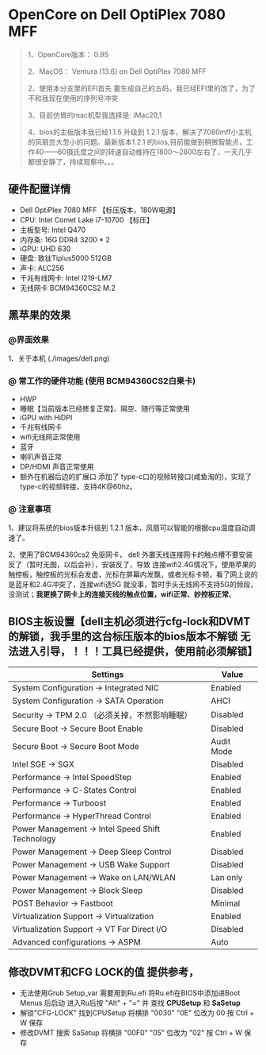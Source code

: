 # OpenCore on Dell OptiPlex 7080 MFF

> 1、OpenCore版本： 0.95 
>
> 2、MacOS： Ventura (13.6) on Dell OptiPlex 7080 MFF
>
> 2、使用本分支里的EFI首先 要生成自己的五码，我已经EFI里的改了，为了不和我现在使用的序列号冲突
>
> 3、目前仿冒的mac机型我选择是: iMac20,1
>
> 4、bios的主板版本我已经1.1.5 升级到 1.2.1 版本，解决了7080mff小主机的风扇忽大忽小的问题。最新版本1.2.1 的bios,目前能做到稍微智能点，工作40——60摄氏度之间的转速自动维持在1800～2800左右了，一天几乎都很安静了，持续观察中。。。

## 硬件配置详情

-   Dell OptiPlex 7080 MFF 【标压版本，180W电源】
-   CPU: Intel Comet Lake i7-10700 【标压】
-   主板型号: Intel Q470
-   内存条: 16G DDR4 3200 \* 2
-   iGPU: UHD 630
-   硬盘: 致钛Tiplus5000 512GB
-   声卡: ALC256
-   千兆有线网卡: Intel I219-LM7
-   无线网卡  BCM94360CS2 M.2

## 黑苹果的效果

### @界面效果

1、关于本机
(./images/dell.png)

### @ 常工作的硬件功能 (使用 BCM94360CS2白果卡)

-   HWP
-   睡眠【当前版本已经修复正常】、隔空、随行等正常使用
-   iGPU with HiDPI
-   千兆有线网卡
-   wifi无线网正常使用
-   蓝牙
-   喇叭声音正常
-   DP/HDMI 声音正常使用
-   额外在机器后边的扩展口 添加了 type-c口的视频转接口(咸鱼淘的)，实现了type-c的视频转接，支持4K@60hz。

### @ 注意事项

1、建议将系统的bios版本升级到 1.2.1 版本，风扇可以智能的根据cpu温度自动调速了。

2、使用了BCM94360cs2 免驱网卡， dell 外置天线连接网卡的触点槽不要安装反了（暂时无图，以后会补），安装反了，导致 连接wifi2.4G情况下，使用苹果的触控板，触控板的光标会发虚，光标在屏幕内发飘，或者光标卡顿，看了网上说的是蓝牙和2.4G冲突了，连接wifi选5G 就没事，暂时手头无线网不支持5G的频段，没测试；**我更换了网卡上的连接天线的触点位置，wifi正常、妙控板正常**。

## BIOS主板设置【dell主机必须进行cfg-lock和DVMT的解锁，我手里的这台标压版本的bios版本不解锁 无法进入引导，！！！工具已经提供，使用前必须解锁】

| Settings                                        |Value|
|-------------------------------------------------|---|
| System Configuration → Integrated NIC           | Enabled |
| System Configuration → SATA Operation           | AHCI |
| Security → TPM 2.0  （必须关掉，不然影响睡眠）               | Disabled |
| Secure Boot → Secure Boot Enable                | Disabled |
| Secure Boot → Secure Boot Mode                  | Audit Mode |
| Intel SGE → SGX                                 | Disabled |
| Performance → Intel SpeedStep                   | Enabled |
| Performance → C-States Control                  | Enabled |
| Performance → Turboost                          | Enabled |
| Performance → HyperThread Control               | Enabled |
| Power Management → Intel Speed Shift Technology | Enabled |
| Power Management → Deep Sleep Control           | Disabled |
| Power Management → USB Wake Support             | Disabled |
| Power Management → Wake on LAN/WLAN             | Lan only |
| Power Management → Block Sleep                  | Disabled |
| POST Behavior → Fastboot                        | Minimal |
| Virtualization Support → Virtualization         | Enabled |
| Virtualization Support → VT For Direct I/O      | Disabled |
| Advanced configurations → ASPM                  | Auto |

## 修改DVMT和CFG LOCK的值 提供参考，
* 无法使用Grub Setup_var 需要用到Ru.efi 将Ru.efi在BIOS中添加进Boot Menus 后启动 进入Ru后按 "Alt" + "=" 并
查找 **CPUSetup** 和 **SaSetup**
* 解锁"CFG-LOCK" 找到CPUSetup 将横排 "0030" "0E" 位改为 00 按 Ctrl + W 保存
* 修改DVMT 搜索 SaSetup 将横排 "00F0" "05" 位改为 "02" 按 Ctrl + W 保存
